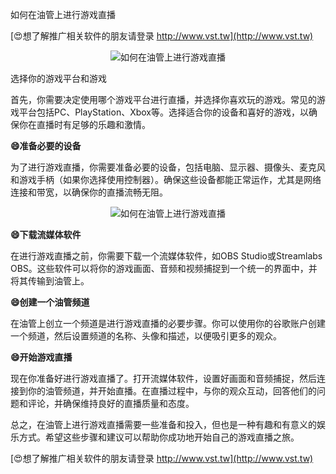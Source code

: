 如何在油管上进行游戏直播

[😍想了解推广相关软件的朋友请登录 http://www.vst.tw](http://www.vst.tw)

 <center><img src="https://vst.tw/MP4/tuiguang/png/3.png" alt="如何在油管上进行游戏直播"></center>

选择你的游戏平台和游戏

首先，你需要决定使用哪个游戏平台进行直播，并选择你喜欢玩的游戏。常见的游戏平台包括PC、PlayStation、Xbox等。选择适合你的设备和喜好的游戏，以确保你在直播时有足够的乐趣和激情。

**😄准备必要的设备**

为了进行游戏直播，你需要准备必要的设备，包括电脑、显示器、摄像头、麦克风和游戏手柄（如果你选择使用控制器）。确保这些设备都能正常运作，尤其是网络连接和带宽，以确保你的直播流畅无阻。

 <center><img src="https://vst.tw/MP4/tuiguang/png/8.png" alt="如何在油管上进行游戏直播"></center>

**😄下载流媒体软件**

在进行游戏直播之前，你需要下载一个流媒体软件，如OBS Studio或Streamlabs OBS。这些软件可以将你的游戏画面、音频和视频捕捉到一个统一的界面中，并将其传输到油管上。

**😄创建一个油管频道**

在油管上创立一个频道是进行游戏直播的必要步骤。你可以使用你的谷歌账户创建一个频道，然后设置频道的名称、头像和描述，以便吸引更多的观众。

**😄开始游戏直播**

现在你准备好进行游戏直播了。打开流媒体软件，设置好画面和音频捕捉，然后连接到你的油管频道，并开始直播。在直播过程中，与你的观众互动，回答他们的问题和评论，并确保维持良好的直播质量和态度。

总之，在油管上进行游戏直播需要一些准备和投入，但也是一种有趣和有意义的娱乐方式。希望这些步骤和建议可以帮助你成功地开始自己的游戏直播之旅。

[😍想了解推广相关软件的朋友请登录 http://www.vst.tw](http://www.vst.tw)



